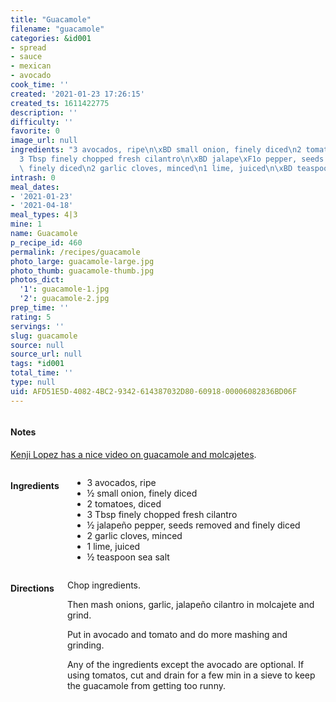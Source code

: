 ```yaml
---
title: "Guacamole"
filename: "guacamole"
categories: &id001
- spread
- sauce
- mexican
- avocado
cook_time: ''
created: '2021-01-23 17:26:15'
created_ts: 1611422775
description: ''
difficulty: ''
favorite: 0
image_url: null
ingredients: "3 avocados, ripe\n\xBD small onion, finely diced\n2 tomatoes, diced\n\
  3 Tbsp finely chopped fresh cilantro\n\xBD jalape\xF1o pepper, seeds removed and\
  \ finely diced\n2 garlic cloves, minced\n1 lime, juiced\n\xBD teaspoon sea salt"
intrash: 0
meal_dates:
- '2021-01-23'
- '2021-04-18'
meal_types: 4|3
mine: 1
name: Guacamole
p_recipe_id: 460
permalink: /recipes/guacamole
photo_large: guacamole-large.jpg
photo_thumb: guacamole-thumb.jpg
photos_dict:
  '1': guacamole-1.jpg
  '2': guacamole-2.jpg
prep_time: ''
rating: 5
servings: ''
slug: guacamole
source: null
source_url: null
tags: *id001
total_time: ''
type: null
uid: AFD51E5D-4082-4BC2-9342-614387032D80-60918-00006082836BD06F
---
```

<div class="large-8 medium-7 columns" id="writeup">		<div id="notes"><h4>Notes</h4>
<div class="box box-notes"><p><a href="https://youtube.com/watch?v=7KjWFcIi4_8">Kenji Lopez has a nice video on guacamole and molcajetes</a>.</p>
</div></div>	</div><!-- #writeup -->
</div><!-- #row-one -->
<div class="row" id="row-two">	<div class="medium-4 small-5 columns" id="ingredients"><h4>Ingredients</h4><div class="box box-ingredients content"><ul>
<li>3 avocados, ripe</li>
<li>½ small onion, finely diced</li>
<li>2 tomatoes, diced</li>
<li>3 Tbsp finely chopped fresh cilantro</li>
<li>½ jalapeño pepper, seeds removed and finely diced</li>
<li>2 garlic cloves, minced</li>
<li>1 lime, juiced</li>
<li>½ teaspoon sea salt</li>
</ul>
</div>	</div>	<div class="medium-6 small-7 columns" id="directions"><h4>Directions</h4><div class="box box-directions content"><p>Chop ingredients.</p>
<p>Then mash onions, garlic, jalapeño cilantro in molcajete and grind.</p>
<p>Put in avocado and tomato and do more mashing and grinding.</p>
<p>Any of the ingredients except the avocado are optional. If using tomatos, cut and drain for a few min in a sieve to keep the guacamole from getting too runny.</p>
</div>	</div>